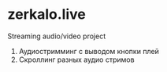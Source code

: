 # zerkalo.live
Streaming audio/video project

  1. Аудиостримминг с выводом кнопки плей
  2. Скроллинг разных аудио стримов
  